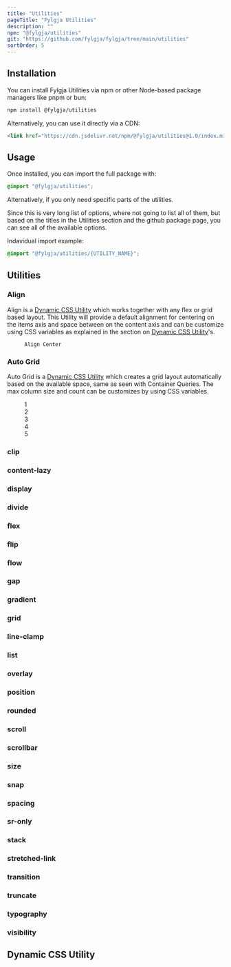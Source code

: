 ```yaml
---
title: "Utilities"
pageTitle: "Fylgja Utilities"
description: ""
npm: "@fylgja/utilities"
git: "https://github.com/fylgja/fylgja/tree/main/utilities"
sortOrder: 5
---
```


## Installation

You can install Fylgja Utilities via npm or other Node-based package managers like pnpm or bun:

```bash
npm install @fylgja/utilities
```

Alternatively, you can use it directly via a CDN:

```html
<link href="https://cdn.jsdelivr.net/npm/@fylgja/utilities@1.0/index.min.css" rel="stylesheet">
```

## Usage

Once installed, you can import the full package with:

```css
@import "@fylgja/utilities";
```

Alternatively, if you only need specific parts of the utilities.

Since this is very long list of options, where not going to list all of them,
but based on the titles in the Utilities section and the github package page,
you can see all of the available options.

Indavidual import example:

```css
@import "@fylgja/utilities/{UTILITY_NAME}";
```

## Utilities

### Align

Align is a [Dynamic CSS Utility] which works together with any flex or grid based layout.
This Utility will provide a default alignment for centering on the items axis and space between on the content axis and can be customize using CSS variables as explained in the section on [Dynamic CSS Utility]'s.

<figure class="demo-wrapper flex align" style="--align: center">
<code class="demo-box -inline">Align Center</code>
</figure>

### Auto Grid

Auto Grid is a [Dynamic CSS Utility] which creates a grid layout automatically based on the available space, same as seen with Container Queries.
The max column size and count can be customizes by using CSS variables.

<figure class="auto-grid gap">
<div class="demo-box -inline">1</div>
<div class="demo-box -inline">2</div>
<div class="demo-box -inline">3</div>
<div class="demo-box -inline">4</div>
<div class="demo-box -inline">5</div>
</figure>

### clip

### content-lazy

### display

### divide

### flex

### flip

### flow

### gap

### gradient

### grid

### line-clamp

### list

### overlay

### position

### rounded

### scroll

### scrollbar

### size

### snap

### spacing

### sr-only

### stack

### stretched-link

### transition

### truncate

### typography

### visibility

## Dynamic CSS Utility

[Dynamic CSS Utility]: #dynamic-css-utility
